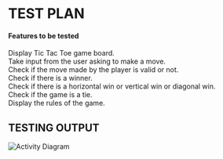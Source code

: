 # TEST PLAN

#### Features to be tested
Display Tic Tac Toe game board.\
Take input from the user asking to make a move.\
Check if the move made by the player is valid or not.\
Check if there is a winner.\
Check if there is a horizontal win or vertical win or diagonal win.\
Check if the game is a tie.\
Display the rules of the game.

## TESTING OUTPUT

![Activity Diagram](https://github.com/stepin105083/Tic_Tac_Toe/blob/main/TicTacToe_C/4_TestPlanAndOutput/Testoutput.png)
